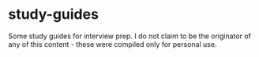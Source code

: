 # study-guides

Some study guides for interview prep. I do not claim to be the originator of any of this content - these were compiled only for personal use.
